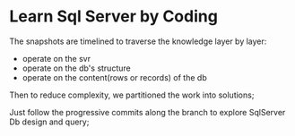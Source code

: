 # Learn Sql Server by Coding
The snapshots are timelined to traverse the knowledge layer by layer:
- operate on the svr
- operate on the db's structure
- operate on the content(rows or records) of the db

Then to reduce complexity, we partitioned the work into solutions;

Just follow the progressive commits along the branch to explore SqlServer Db design and query;
